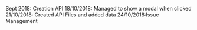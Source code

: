 Sept 2018: Creation API
18/10/2018: Managed to show a modal when clicked
21/10/2018: Created API Files and added data
24/10/2018:Issue Management
